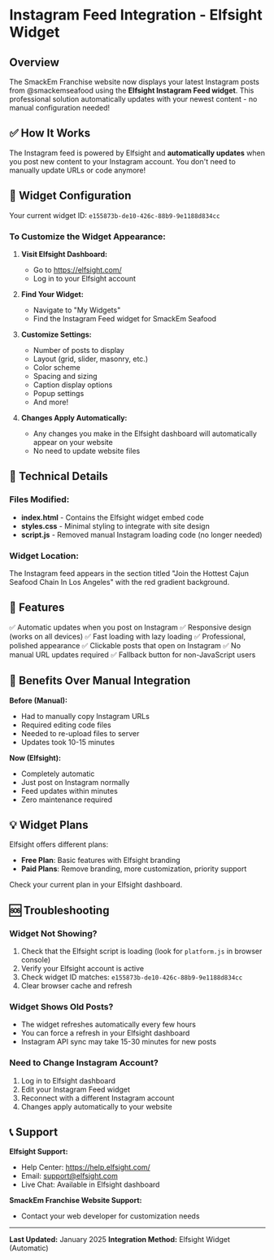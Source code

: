 # Instagram Feed Integration - Elfsight Widget

## Overview
The SmackEm Franchise website now displays your latest Instagram posts from @smackemseafood using the **Elfsight Instagram Feed widget**. This professional solution automatically updates with your newest content - no manual configuration needed!

## ✅ How It Works

The Instagram feed is powered by Elfsight and **automatically updates** when you post new content to your Instagram account. You don't need to manually update URLs or code anymore!

## 🎨 Widget Configuration

Your current widget ID: `e155873b-de10-426c-88b9-9e1188d834cc`

### To Customize the Widget Appearance:

1. **Visit Elfsight Dashboard:**
   - Go to https://elfsight.com/
   - Log in to your Elfsight account

2. **Find Your Widget:**
   - Navigate to "My Widgets"
   - Find the Instagram Feed widget for SmackEm Seafood

3. **Customize Settings:**
   - Number of posts to display
   - Layout (grid, slider, masonry, etc.)
   - Color scheme
   - Spacing and sizing
   - Caption display options
   - Popup settings
   - And more!

4. **Changes Apply Automatically:**
   - Any changes you make in the Elfsight dashboard will automatically appear on your website
   - No need to update website files

## 🔧 Technical Details

### Files Modified:
- **index.html** - Contains the Elfsight widget embed code
- **styles.css** - Minimal styling to integrate with site design
- **script.js** - Removed manual Instagram loading code (no longer needed)

### Widget Location:
The Instagram feed appears in the section titled "Join the Hottest Cajun Seafood Chain In Los Angeles" with the red gradient background.

## 📱 Features

✅ Automatic updates when you post on Instagram
✅ Responsive design (works on all devices)
✅ Fast loading with lazy loading
✅ Professional, polished appearance
✅ Clickable posts that open on Instagram
✅ No manual URL updates required
✅ Fallback button for non-JavaScript users

## 🚀 Benefits Over Manual Integration

**Before (Manual):**
- Had to manually copy Instagram URLs
- Required editing code files
- Needed to re-upload files to server
- Updates took 10-15 minutes

**Now (Elfsight):**
- Completely automatic
- Just post on Instagram normally
- Feed updates within minutes
- Zero maintenance required

## 💡 Widget Plans

Elfsight offers different plans:
- **Free Plan**: Basic features with Elfsight branding
- **Paid Plans**: Remove branding, more customization, priority support

Check your current plan in your Elfsight dashboard.

## 🆘 Troubleshooting

### Widget Not Showing?
1. Check that the Elfsight script is loading (look for `platform.js` in browser console)
2. Verify your Elfsight account is active
3. Check widget ID matches: `e155873b-de10-426c-88b9-9e1188d834cc`
4. Clear browser cache and refresh

### Widget Shows Old Posts?
- The widget refreshes automatically every few hours
- You can force a refresh in your Elfsight dashboard
- Instagram API sync may take 15-30 minutes for new posts

### Need to Change Instagram Account?
1. Log in to Elfsight dashboard
2. Edit your Instagram Feed widget
3. Reconnect with a different Instagram account
4. Changes apply automatically to your website

## 📞 Support

**Elfsight Support:**
- Help Center: https://help.elfsight.com/
- Email: support@elfsight.com
- Live Chat: Available in Elfsight dashboard

**SmackEm Franchise Website Support:**
- Contact your web developer for customization needs

---

**Last Updated:** January 2025
**Integration Method:** Elfsight Widget (Automatic)
